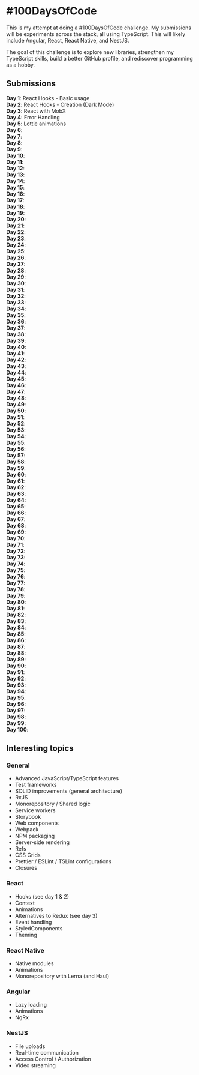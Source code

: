 # #100DaysOfCode

This is my attempt at doing a #100DaysOfCode challenge. My submissions will be experiments across the stack, all using TypeScript. This will likely include Angular, React, React Native, and NestJS.

The goal of this challenge is to explore new libraries, strengthen my TypeScript skills, build a better GitHub profile, and rediscover programming as a hobby.

## Submissions

**Day 1**: React Hooks - Basic usage\
**Day 2**: React Hooks - Creation (Dark Mode)\
**Day 3**: React with MobX\
**Day 4**: Error Handling\
**Day 5**: Lottie animations\
**Day 6**:\
**Day 7**:\
**Day 8**:\
**Day 9**:\
**Day 10**:\
**Day 11**:\
**Day 12**:\
**Day 13**:\
**Day 14**:\
**Day 15**:\
**Day 16**:\
**Day 17**:\
**Day 18**:\
**Day 19**:\
**Day 20**:\
**Day 21**:\
**Day 22**:\
**Day 23**:\
**Day 24**:\
**Day 25**:\
**Day 26**:\
**Day 27**:\
**Day 28**:\
**Day 29**:\
**Day 30**:\
**Day 31**:\
**Day 32**:\
**Day 33**:\
**Day 34**:\
**Day 35**:\
**Day 36**:\
**Day 37**:\
**Day 38**:\
**Day 39**:\
**Day 40**:\
**Day 41**:\
**Day 42**:\
**Day 43**:\
**Day 44**:\
**Day 45**:\
**Day 46**:\
**Day 47**:\
**Day 48**:\
**Day 49**:\
**Day 50**:\
**Day 51**:\
**Day 52**:\
**Day 53**:\
**Day 54**:\
**Day 55**:\
**Day 56**:\
**Day 57**:\
**Day 58**:\
**Day 59**:\
**Day 60**:\
**Day 61**:\
**Day 62**:\
**Day 63**:\
**Day 64**:\
**Day 65**:\
**Day 66**:\
**Day 67**:\
**Day 68**:\
**Day 69**:\
**Day 70**:\
**Day 71**:\
**Day 72**:\
**Day 73**:\
**Day 74**:\
**Day 75**:\
**Day 76**:\
**Day 77**:\
**Day 78**:\
**Day 79**:\
**Day 80**:\
**Day 81**:\
**Day 82**:\
**Day 83**:\
**Day 84**:\
**Day 85**:\
**Day 86**:\
**Day 87**:\
**Day 88**:\
**Day 89**:\
**Day 90**:\
**Day 91**:\
**Day 92**:\
**Day 93**:\
**Day 94**:\
**Day 95**:\
**Day 96**:\
**Day 97**:\
**Day 98**:\
**Day 99**:\
**Day 100**:

## Interesting topics

### General

- Advanced JavaScript/TypeScript features
- Test frameworks
- SOLID improvements (general architecture)
- RxJS
- Monorepository / Shared logic
- Service workers
- Storybook
- Web components
- Webpack
- NPM packaging
- Server-side rendering
- Refs
- CSS Grids
- Prettier / ESLint / TSLint configurations
- Closures

### React

- Hooks (see day 1 & 2)
- Context
- Animations
- Alternatives to Redux (see day 3)
- Event handling
- StyledComponents
- Theming

### React Native

- Native modules
- Animations
- Monorepository with Lerna (and Haul)

### Angular

- Lazy loading
- Animations
- NgRx

### NestJS

- File uploads
- Real-time communication
- Access Control / Authorization
- Video streaming
